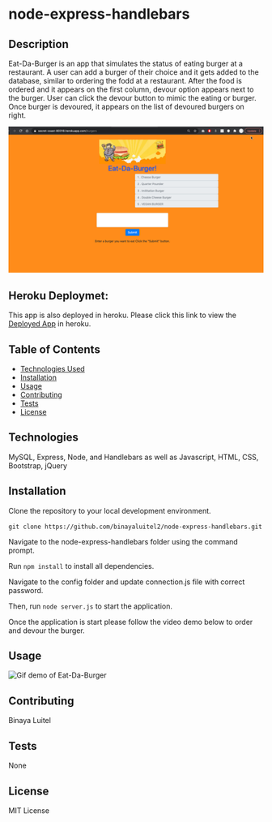 # node-express-handlebars
## Description 
   
Eat-Da-Burger is an app that simulates the status of eating burger at a restaurant. A user can add a burger of their choice and it gets added to the database, similar to ordering the fodd at a restaurant. After the food is ordered and it appears on the first column, devour option appears next to the burger. User can click the devour button to mimic the eating or burger. Once burger is devoured, it appears on the list of devoured burgers on right. 


 ![Eat-Da-Burger](./public/assets/img/burger-app.png)
## Heroku Deploymet:
This app is also deployed in heroku. Please click this link to view the  [Deployed App](https://secret-coast-80318.herokuapp.com/burgers) in heroku.

  ## Table of Contents
  * [Technologies Used](#technologies)
  * [Installation](#installation)
  * [Usage](#usage)
  * [Contributing](#contributing)
  * [Tests](#tests)
  * [License](#license)
  
  ## Technologies
  MySQL, Express, Node, and Handlebars as well as Javascript, HTML, CSS, Bootstrap, jQuery
  
  ## Installation
    
Clone the repository to your local development environment.

```
git clone https://github.com/binayaluitel2/node-express-handlebars.git
```
Navigate to the node-express-handlebars folder using the command prompt.

Run `npm install` to install all dependencies.

Navigate to the config folder and update connection.js file with correct password. 

Then, run `node server.js` to start the application. 

Once the application is start please follow the video demo below to order and devour the burger.

  ## Usage 
    
  ![Gif demo of Eat-Da-Burger](./public/assets/img/burger-demo.gif)
  
  ## Contributing
  
  Binaya Luitel
  
  ## Tests  
  
 None
  
  ## License
  
  MIT License
  
